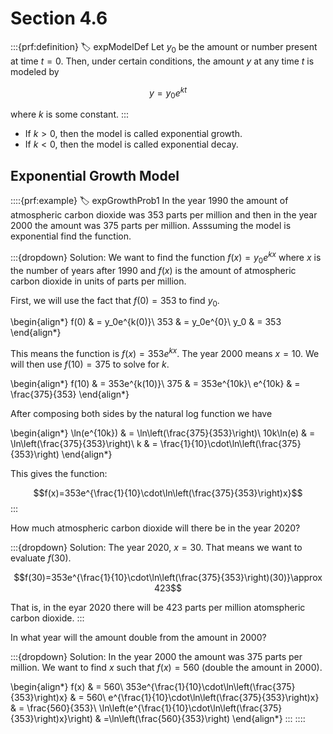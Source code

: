 # Section 4.6

:::{prf:definition}
:label: expModelDef
Let $y_0$ be the amount or number present at time $t=0$. Then, under certain conditions, the amount $y$ at any time $t$ is modeled by 

$$y=y_0e^{kt}$$

where $k$ is some constant.
:::

* If $k>0$, then the model is called exponential growth.
* If $k<0$, then the model is called exponential decay.

## Exponential Growth Model

::::{prf:example}
:label: expGrowthProb1
In the year 1990 the amount of atmospheric carbon dioxide was $353$ parts per million and then in the year 2000 the amount was $375$ parts per million. Asssuming the model is exponential find the function.

:::{dropdown} Solution:
We want to find the function $f(x)=y_0e^{kx}$ where $x$ is the number of years after 1990 and $f(x)$ is the amount of atmospheric carbon dioxide in units of parts per million.

First, we will use the fact that $f(0)=353$ to find $y_0$.

\begin{align*}
    f(0) & = y_0e^{k(0)}\\
    353 & = y_0e^{0}\\
    y_0 & = 353
\end{align*}

This means the function is $f(x)=353e^{kx}$. The year 2000 means $x=10$. We will then use $f(10)=375$ to solve for $k$.

\begin{align*}
    f(10) & = 353e^{k(10)}\\
    375 & = 353e^{10k}\\
    e^{10k} & = \frac{375}{353}
\end{align*}

After composing both sides by the natural log function we have 

\begin{align*}
    \ln(e^{10k}) & = \ln\left(\frac{375}{353}\right)\\
    10k\ln(e) & = \ln\left(\frac{375}{353}\right)\\
    k & = \frac{1}{10}\cdot\ln\left(\frac{375}{353}\right)
\end{align*}

This gives the function:

$$f(x)=353e^{\frac{1}{10}\cdot\ln\left(\frac{375}{353}\right)x}$$
:::

How much atmospheric carbon dioxide will there be in the year 2020?

:::{dropdown} Solution:
The year 2020, $x=30$. That means we want to evaluate $f(30)$.

$$f(30)=353e^{\frac{1}{10}\cdot\ln\left(\frac{375}{353}\right)(30)}\approx 423$$

That is, in the eyar 2020 there will be 423 parts per million atomspheric carbon dioxide.
:::

In what year will the amount double from the amount in 2000?

:::{dropdown} Solution:
In the year 2000 the amount was 375 parts per million. We want to find $x$ such that $f(x)=560$ (double the amount in 2000).

\begin{align*}
    f(x) & = 560\\
    353e^{\frac{1}{10}\cdot\ln\left(\frac{375}{353}\right)x} & = 560\\
    e^{\frac{1}{10}\cdot\ln\left(\frac{375}{353}\right)x} & = \frac{560}{353}\\
    \ln\left(e^{\frac{1}{10}\cdot\ln\left(\frac{375}{353}\right)x}\right) & =\ln\left(\frac{560}{353}\right)
\end{align*}
:::
::::